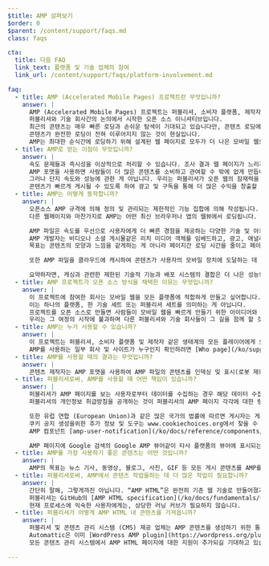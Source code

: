 ```yaml
---
$title: AMP 살펴보기
$order: 0
$parent: /content/support/faqs.md
class: faqs

cta:
  title: 다음 FAQ
  link_text: 플랫폼 및 기술 업체의 참여
  link_url: /content/support/faqs/platform-involvement.md

faq:
  - title: AMP (Accelerated Mobile Pages) 프로젝트란 무엇입니까?
    answer: |
      AMP (Accelerated Mobile Pages) 프로젝트는 퍼블리셔, 소비자 플랫폼, 제작자 및 유저 모두를 대상으로 모바일 생태계 전체를 개선해야한다는
      퍼블리셔와 기술 회사간의 논의에서 시작한 오픈 소스 이니셔티브입니다.
      최근의 콘텐츠는 매우 빠른 로딩과 손쉬운 탐색이 기대되고 있습니다만, 콘텐츠 로딩에 몇초가 걸리거나 사용자가 느린 페이지를 포기해버림으로 인해
      콘텐츠가 완전한 로딩이 전혀 이루어지지 않는 것이 현실입니다.
      AMP는 최대한 순식간에 로딩하기 위해 설계된 웹 페이지로 모두가 더 나은 모바일 웹으로 나아가기 위한 한걸음입니다.
  - title: AMP로 얻는 이점이 무엇입니까?
    answer: |
      속도 문제들과 즉시성을 이상적으로 처리할 수 있습니다. 조사 결과 웹 페이지가 느리게 로딩될 수록 더 높은 이탈율을 보여주었습니다.
      AMP 포맷을 사용하면 사람들이 더 많은 콘텐츠를 소비하고 관여할 수 밖에 없게 만듭니다.
      그러나 단지 속도와 성능에 관한 게 아닙니다. 우리는 퍼블리셔가 오픈 웹의 잠재력을 최대한 활용하여 플랫폼 및 앱 전반에 걸쳐
      콘텐츠가 빠르게 게시될 수 있도록 하여 광고 및 구독을 통해 더 많은 수익을 창출할 수 있도록 지원합니다.
  - title: AMP는 어떻게 동작합니까?
    answer: |
      오픈소스 AMP 규격에 의해 정의 및 관리되는 제한적인 기능 집합에 의해 작성됩니다.
      다른 웹페이지와 마찬가지로 AMP는 어떤 최신 브라우저나 앱의 웹뷰에서 로딩됩니다.

      AMP 파일은 속도를 우선으로 사용자에게 더 빠른 경험을 제공하는 다양한 기술 및 아키텍쳐 접근 방식을 활용합니다.
      AMP 개발자는 비디오나 소셜 게시물같은 리치 미디어 객체를 임베드하고, 광고, 애널리틱스 수집과 같이 유려하게 커가는 웹 컴포넌트의 라이브러리를 사용할 수 있습니다.
      목표는 콘텐츠의 모양과 느낌을 같게하는 게 아니라 페이지간 로딩 시간을 줄이고 페이지의 속도를 높이는 일반적인 핵심 기술을 구축하는 것입니다.

      또한 AMP 파일을 클라우드에 캐시하여 콘텐츠가 사용자의 모바일 장치에 도달하는 데 걸리는 시간을 줄일 수 있습니다. 콘텐츠 제작자는 AMP 형식을 사용하여 AMP 파일의 콘텐츠를 제 3자가 캐시 할 수 있게합니다. 이러한 유형의 프레임워크에서 게시자는 콘텐츠를 계속 제어하지만 플랫폼은 콘텐츠를 쉽게 캐시하거나 미러링하여 사용자에게 최적의 전송 속도를 제공할 수 있습니다. Google은 무료로 누구나 사용할 수 있는 [Google AMP 캐시] (https://developers.google.com/amp/cache/)를 제공했으며 모든 AMP는 Google AMP 캐시에 의해 캐시됩니다. 다른 회사들도 자체 AMP 캐시를 만들 수 있습니다.

      요약하자면, 캐싱과 관련한 제한된 기술적 기능과 배포 시스템의 결합은 더 나은 성능의 페이지와 퍼블리셔를 위한 잠재 고객의 증대로 이어질 것입니다.
  - title: AMP 프로젝트가 오픈 소스 방식을 채택한 이유는 무엇입니까?
    answer: |
      이 프로젝트에 참여한 회사는 모바일 웹을 모든 플랫폼에 적합하게 만들고 싶어합니다.
      이는 하나의 플랫폼, 한 기술 세트 또는 퍼블리셔 세트를 의미하는 게 아닙니다.
      프로젝트를 오픈 소스로 만들면 사람들이 모바일 웹을 빠르게 만들기 위한 아이디어와 코드를 공유하고 기여할 수 있습니다.
      우리는 그 여정의 시작에 불과하며 다른 퍼블리셔와 기술 회사들이 그 길을 함께 할 것을 기대합니다.
  - title: AMP는 누가 사용할 수 있습니까?
    answer: |
      이 프로젝트는 퍼블리셔, 소비자 플랫폼 및 제작자 같은 생태계의 모든 플레이어에게 오픈되어있습니다.
      AMP를 사용하는 일부 회사 및 사이트가 누구인지 확인하려면 [Who page](/ko/support/faqs/supported-platforms.html)로 이동하십시오.
  - title: AMP를 사용할 때의 결과는 무엇입니까?
    answer: |
      콘텐츠 제작자는 AMP 포맷을 사용하여 AMP 파일의 콘텐츠를 인덱싱 및 표시(로봇 제외 프로토콜의 적용을 받음)하고 제 3자가 캐싱할 수 있게 합니다.
  - title: 퍼블리셔로써, AMP를 사용할 때 어떤 책임이 있습니까?
    answer: |
      퍼블리셔가 AMP 페이지를 보는 사용자로부터 데이터를 수집하는 경우 해당 데이터 수집은 퍼블리셔의 개인정보 취급방침에 따라 관리됩니다.
      퍼블리셔의 개인정보 취급방침을 공개하는 것이 퍼블리셔의 AMP 페이지 각각에 대한 링크를 포함하는 것이 이상적입니다.

      또한 유럽 연합 (European Union)과 같은 많은 국가의 법률에 따르면 게시자는 게시자의 웹 페이지(AMP 페이지 포함)에서 사용되는 쿠키 및 기타 형태의 로컬 스토리지에 대한 정보를 방문자에게 제공해야합니다. 대부분의 경우 이 법률에 따라 퍼블리셔는 동의를 받아야합니다. 쿠키 사용에 따라 적합한 통지 유형을 결정하는 것은 게시자의 책임입니다.
      쿠키 공지 생성을위한 추가 정보 및 도구는 www.cookiechoices.org에서 찾을 수 있습니다.
      AMP 컴포넌트 [amp-user-notification](/ko/docs/reference/components/amp-user-notification.html)은 사용자에게 해제 가능한 알림을 표시하는 방법을 제공합니다.

      AMP 페이지에 Google 검색의 Google AMP 뷰어같이 타사 플랫폼의 뷰어에 표시되는 경우, AMP 퍼블리셔와 타사 플랫폼이 각각 사용자에 대한 데이터를 수집할 수 있는 하이브리드 환경일 수 있습니다. 이 경우, 각각의 데이터 수집은 각각의 개인정보 보호정책에 따라 관리됩니다. (즉, 하이브리드 뷰어 환경에서 AMP 퍼블리셔가 수집 한 데이터는 개인정보 취급방침의 적용을 받으며 제3자 플랫폼에서 수집 한 데이터는 플랫폼의 개인정보 보호정책을 따릅니다). 개인정보 보호정책을 공개하고 쿠키사용과 관련된 유럽법률을 포함한 관련 데이터 규정을 준수하는 건 각각의 책임입니다.
  - title: AMP를 가장 사용하기 좋은 콘텐츠는 어떤 것입니까?
    answer: |
      AMP의 목표는 뉴스 기사, 동영상, 블로그, 사진, GIF 등 모든 게시 콘텐츠를 AMP를 사용하여 작업하는 것입니다.
  - title: 퍼블리셔로써, AMP에서 콘텐츠 작업을하는 데 더 많은 작업이 필요합니까?
    answer: |
      간단히 말해, 그렇게까진 아닙니다. “AMP HTML”은 완전히 기존 웹 기술로 만들어졌기 때문에, 개발 프로세스는 퍼블리셔가 이미 사용하고 있는 기술을 반영합니다.
      퍼블리셔는 GitHub의 [AMP HTML specification](/ko/docs/fundamentals/spec.html)을 숙지할 수 있습니다.
      현재 프로세스에 익숙한 사용자에게는, 상당한 러닝 커브가 필요하지 않습니다.
  - title: 퍼블리셔가 어떻게 AMP HTML 내 콘텐츠를 가져옵니까?
    answer: |
      퍼블리셔 및 콘텐츠 관리 시스템 (CMS) 제공 업체는 AMP 콘텐츠를 생성하기 위한 통합 CMS를 개발할 수 있습니다.
      Automattic은 이미 [WordPress AMP plugin](https://wordpress.org/plugins/amp/)를 발행하였으며,
      모든 콘텐츠 관리 시스템에서 AMP HTML 페이지에 대한 지원이 추가되길 기대하고 있습니다.

---
```

